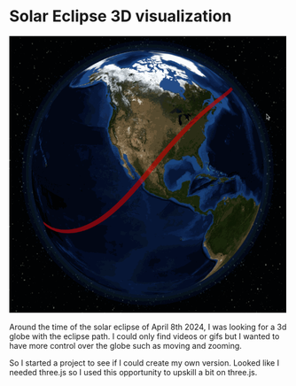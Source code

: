 # Solar Eclipse 3D visualization
<img src="/src/assets/example.gif" width="500" height="500"/>

Around the time of the solar eclipse of April 8th 2024, I was looking for a 3d globe with the eclipse path. I could only find videos or gifs but I wanted to have more control over the globe such as moving and zooming.

So I started a project to see if I could create my own version. Looked like I needed three.js so I used this opportunity to upskill a bit on three.js.
